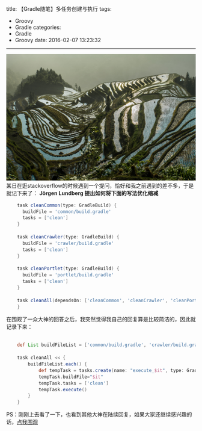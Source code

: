 title: 【Gradle随笔】多任务创建与执行
tags:
  - Groovy
  - Gradle
categories:
  - Gradle
  - Groovy
date: 2016-02-07 13:23:32
---
![](/img/Momentum/201602071323.jpg)
某日在逛stackoverflow的时候遇到一个提问，恰好和我之前遇到的差不多，于是就记下来了：
**Jörgen Lundberg 提出如何将下面的写法优化缩减**
```gradle
    task cleanCommon(type: GradleBuild) {
      buildFile = 'common/build.gradle'  
      tasks = ['clean']  
    }

    task cleanCrawler(type: GradleBuild) {
      buildFile = 'crawler/build.gradle'
      tasks = ['clean']
    }

    task cleanPortlet(type: GradleBuild) {
      buildFile = 'portlet/build.gradle'
      tasks = ['clean']
    }

    task cleanAll(dependsOn: ['cleanCommon', 'cleanCrawler', 'cleanPortlet']) { 
    }
```
<!--more-->

在围观了一众大神的回答之后，我突然觉得我自己的回复算是比较简洁的，因此就记录下来：

```gradle

    def List buildFileList = ['common/build.gradle', 'crawler/build.gradle', 'portlet/build.gradle']

    task cleanAll << {
        buildFileList.each() {
            def tempTask = tasks.create(name: "execute_$it", type: GradleBuild)
            tempTask.buildFile="$it"
            tempTask.tasks = ['clean']
            tempTask.execute()
        }
    }

```

PS：刚刚上去看了一下，也看到其他大神在陆续回复，如果大家还继续感兴趣的话，[点我围观](http://stackoverflow.com/questions/13703218/with-gradle-is-it-possible-to-call-gradlebuild-directly-instead-of-specifying-i)

